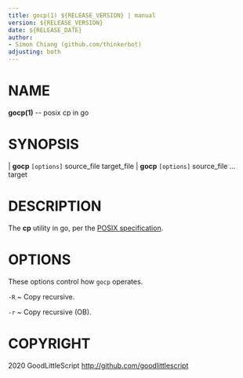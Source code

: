 ```yaml
---
title: gocp(1) ${RELEASE_VERSION} | manual
version: ${RELEASE_VERSION}
date: ${RELEASE_DATE}
author:
- Simon Chiang (github.com/thinkerbot)
adjusting: both
---
```

NAME
====

**gocp(1)** -- posix cp in go

SYNOPSIS
========

| **gocp** `[options]` source_file target_file
| **gocp** `[options]` source_file ... target

DESCRIPTION
===========

The **cp** utility in go, per the [POSIX specification](http://pubs.opengroup.org/onlinepubs/000095399/utilities/cp.html).

OPTIONS
=======

These options control how `gocp` operates.

`-R`
  ~ Copy recursive.

`-r`
  ~ Copy recursive (OB).

COPYRIGHT
=========

2020 GoodLittleScript http://github.com/goodlittlescript
